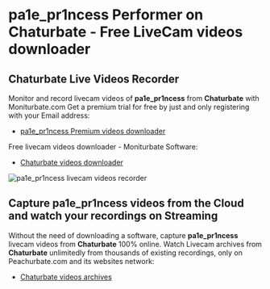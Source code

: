 # pa1e_pr1ncess Performer on Chaturbate - Free LiveCam videos downloader

## Chaturbate Live Videos Recorder

Monitor and record livecam videos of **pa1e_pr1ncess** from **Chaturbate** with Moniturbate.com
Get a premium trial for free by just and only registering with your Email address:
* [pa1e_pr1ncess Premium videos downloader](https://moniturbate.com/request-demo-licence-key.html)

Free livecam videos downloader - Moniturbate Software:
* [Chaturbate videos downloader](https://moniturbate.com/moniturbate-download-software.html)

![pa1e_pr1ncess livecam videos recorder](https://peachurnet.com/templates/moniturbate-software.png)


## Capture pa1e_pr1ncess videos from the Cloud and watch your recordings on Streaming

Without the need of downloading a software, capture **pa1e_pr1ncess** livecam videos from **Chaturbate** 100% online.
Watch Livecam archives from **Chaturbate** unlimitedly from thousands of existing recordings, only on Peachurbate.com and its websites network:
* [Chaturbate videos archives](https://peachurnet.com/)